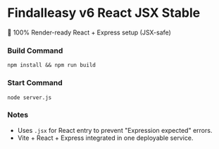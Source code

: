# Findalleasy v6 React JSX Stable

🚀 100% Render-ready React + Express setup (JSX-safe)

### Build Command
```
npm install && npm run build
```

### Start Command
```
node server.js
```

### Notes
- Uses `.jsx` for React entry to prevent "Expression expected" errors.
- Vite + React + Express integrated in one deployable service.
